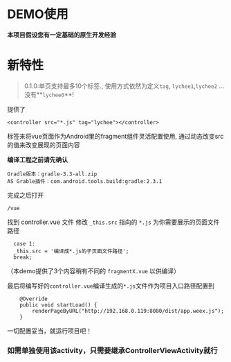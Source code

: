 # **DEMO使用**
**本项目假设您有一定基础的原生开发经验**

# **新特性**
>0.1.0:单页支持最多10个标签.,
使用方式依然为定义`tag`, `lychee1`,`lychee2` ... 
没有**`lychee0`**!

提供了
```
<controller src="*.js" tag="lychee"></controller>
```
标签来将vue页面作为Android里的fragment组件灵活配置使用,
通过动态改变src的值来改变展现的页面内容

**编译工程之前请先确认**
```
Gradle版本：gradle-3.3-all.zip
AS Grable插件：com.android.tools.build:gradle:2.3.1
```

完成之后打开
```
/vue
```
找到 controller.vue 文件
修改 `_this.src` 指向的 `*.js` 为你需要展示的页面文件路径 
```
  case 1:
  _this.src = '编译成*.js的子页面文件路径';
  break;
```
（本demo提供了3个内容稍有不同的 `fragmentX.vue` 以供编译）

最后将编写好的`controller.vue`编译生成的`*.js`文件作为项目入口路径配置到
```
    @Override
    public void startLoad() {
        renderPageByURL("http://192.168.0.119:8080/dist/app.weex.js");
    }
```

一切配置妥当，就运行项目吧！

### 如需单独使用该activity，只需要继承ControllerViewActivity就行


